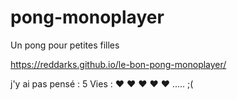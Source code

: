 # pong-monoplayer
Un pong pour petites filles

https://reddarks.github.io/le-bon-pong-monoplayer/

j'y ai pas pensé : 5 Vies : ❤ ❤ ❤ ❤ ❤ ..... ;(
